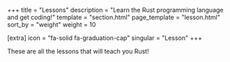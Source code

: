 +++
title = "Lessons"
description = "Learn the Rust programming language and get coding!"
template = "section.html"
page_template = "lesson.html"
sort_by = "weight"
weight = 10

[extra]
icon = "fa-solid fa-graduation-cap"
singular = "Lesson"
+++

These are all the lessons that will teach you Rust!
